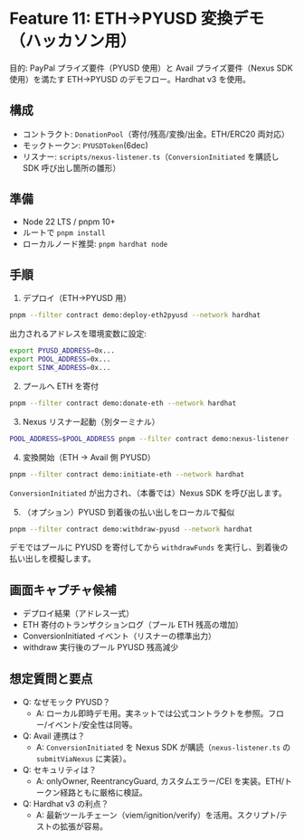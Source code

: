 # Feature 11: ETH→PYUSD 変換デモ（ハッカソン用）

目的: PayPal プライズ要件（PYUSD 使用）と Avail プライズ要件（Nexus SDK 使用）を満たす ETH→PYUSD のデモフロー。Hardhat v3 を使用。

## 構成
- コントラクト: `DonationPool`（寄付/残高/変換/出金。ETH/ERC20 両対応）
- モックトークン: `PYUSDToken`(6dec)
- リスナー: `scripts/nexus-listener.ts`（`ConversionInitiated` を購読し SDK 呼び出し箇所の雛形）

## 準備
- Node 22 LTS / pnpm 10+
- ルートで `pnpm install`
- ローカルノード推奨: `pnpm hardhat node`

## 手順
1) デプロイ（ETH→PYUSD 用）
```sh
pnpm --filter contract demo:deploy-eth2pyusd --network hardhat
```
出力されるアドレスを環境変数に設定:
```sh
export PYUSD_ADDRESS=0x...
export POOL_ADDRESS=0x...
export SINK_ADDRESS=0x...
```

2) プールへ ETH を寄付
```sh
pnpm --filter contract demo:donate-eth --network hardhat
```

3) Nexus リスナー起動（別ターミナル）
```sh
POOL_ADDRESS=$POOL_ADDRESS pnpm --filter contract demo:nexus-listener --network hardhat
```

4) 変換開始（ETH → Avail 側 PYUSD）
```sh
pnpm --filter contract demo:initiate-eth --network hardhat
```
`ConversionInitiated` が出力され、（本番では）Nexus SDK を呼び出します。

5) （オプション）PYUSD 到着後の払い出しをローカルで擬似
```sh
pnpm --filter contract demo:withdraw-pyusd --network hardhat
```
デモではプールに PYUSD を寄付してから `withdrawFunds` を実行し、到着後の払い出しを模擬します。

## 画面キャプチャ候補
- デプロイ結果（アドレス一式）
- ETH 寄付のトランザクションログ（プール ETH 残高の増加）
- ConversionInitiated イベント（リスナーの標準出力）
- withdraw 実行後のプール PYUSD 残高減少

## 想定質問と要点
- Q: なぜモック PYUSD？
  - A: ローカル即時デモ用。実ネットでは公式コントラクトを参照。フロー/イベント/安全性は同等。
- Q: Avail 連携は？
  - A: `ConversionInitiated` を Nexus SDK が購読（`nexus-listener.ts` の `submitViaNexus` に実装）。
- Q: セキュリティは？
  - A: onlyOwner, ReentrancyGuard, カスタムエラー/CEI を実装。ETH/トークン経路ともに厳格に検証。
- Q: Hardhat v3 の利点？
  - A: 最新ツールチェーン（viem/ignition/verify）を活用。スクリプト/テストの拡張が容易。

